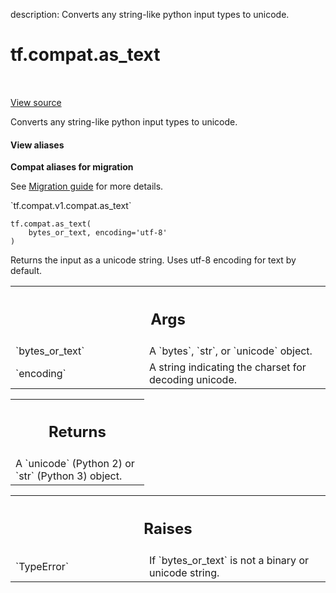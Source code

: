 description: Converts any string-like python input types to unicode.

<div itemscope itemtype="http://developers.google.com/ReferenceObject">
<meta itemprop="name" content="tf.compat.as_text" />
<meta itemprop="path" content="Stable" />
</div>

# tf.compat.as_text

<!-- Insert buttons and diff -->

<table class="tfo-notebook-buttons tfo-api nocontent" align="left">

</table>

<a target="_blank" href="/code/stable/tensorflow/python/util/compat.py">View source</a>



Converts any string-like python input types to unicode.

<section class="expandable">
  <h4 class="showalways">View aliases</h4>
  <p>
<b>Compat aliases for migration</b>
<p>See
<a href="https://www.tensorflow.org/guide/migrate">Migration guide</a> for
more details.</p>
<p>`tf.compat.v1.compat.as_text`</p>
</p>
</section>

<pre class="devsite-click-to-copy prettyprint lang-py tfo-signature-link">
<code>tf.compat.as_text(
    bytes_or_text, encoding=&#x27;utf-8&#x27;
)
</code></pre>



<!-- Placeholder for "Used in" -->

Returns the input as a unicode string. Uses utf-8 encoding for text
by default.

<!-- Tabular view -->
 <table class="responsive fixed orange">
<colgroup><col width="214px"><col></colgroup>
<tr><th colspan="2"><h2 class="add-link">Args</h2></th></tr>

<tr>
<td>
`bytes_or_text`
</td>
<td>
A `bytes`, `str`, or `unicode` object.
</td>
</tr><tr>
<td>
`encoding`
</td>
<td>
A string indicating the charset for decoding unicode.
</td>
</tr>
</table>



<!-- Tabular view -->
 <table class="responsive fixed orange">
<colgroup><col width="214px"><col></colgroup>
<tr><th colspan="2"><h2 class="add-link">Returns</h2></th></tr>
<tr class="alt">
<td colspan="2">
A `unicode` (Python 2) or `str` (Python 3) object.
</td>
</tr>

</table>



<!-- Tabular view -->
 <table class="responsive fixed orange">
<colgroup><col width="214px"><col></colgroup>
<tr><th colspan="2"><h2 class="add-link">Raises</h2></th></tr>

<tr>
<td>
`TypeError`
</td>
<td>
If `bytes_or_text` is not a binary or unicode string.
</td>
</tr>
</table>

